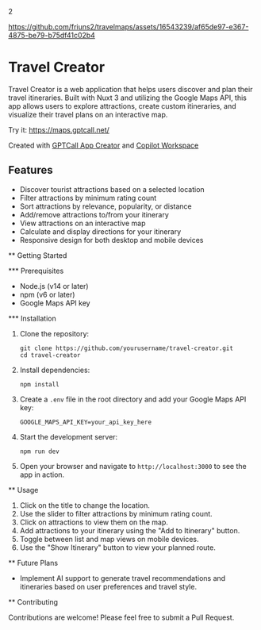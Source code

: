 2

https://github.com/friuns2/travelmaps/assets/16543239/af65de97-e367-4875-be79-b75df41c02b4

# Travel Creator

Travel Creator is a web application that helps users discover and plan their travel itineraries. Built with Nuxt 3 and utilizing the Google Maps API, this app allows users to explore attractions, create custom itineraries, and visualize their travel plans on an interactive map.

Try it: https://maps.gptcall.net/

Created with [GPTCall App Creator](https://app.gptcall.net/) and [Copilot Workspace](https://copilot-workspace.githubnext.com/friuns2/travelmaps)

## Features

- Discover tourist attractions based on a selected location
- Filter attractions by minimum rating count
- Sort attractions by relevance, popularity, or distance
- Add/remove attractions to/from your itinerary
- View attractions on an interactive map
- Calculate and display directions for your itinerary
- Responsive design for both desktop and mobile devices

** Getting Started

*** Prerequisites

- Node.js (v14 or later)
- npm (v6 or later)
- Google Maps API key

*** Installation

1. Clone the repository:
   ```
   git clone https://github.com/yourusername/travel-creator.git
   cd travel-creator
   ```

2. Install dependencies:
   ```
   npm install
   ```

3. Create a `.env` file in the root directory and add your Google Maps API key:
   ```
   GOOGLE_MAPS_API_KEY=your_api_key_here
   ```

4. Start the development server:
   ```
   npm run dev
   ```

5. Open your browser and navigate to `http://localhost:3000` to see the app in action.

** Usage

1. Click on the title to change the location.
2. Use the slider to filter attractions by minimum rating count.
3. Click on attractions to view them on the map.
4. Add attractions to your itinerary using the "Add to Itinerary" button.
5. Toggle between list and map views on mobile devices.
6. Use the "Show Itinerary" button to view your planned route.

** Future Plans

- Implement AI support to generate travel recommendations and itineraries based on user preferences and travel style.

** Contributing

Contributions are welcome! Please feel free to submit a Pull Request.
